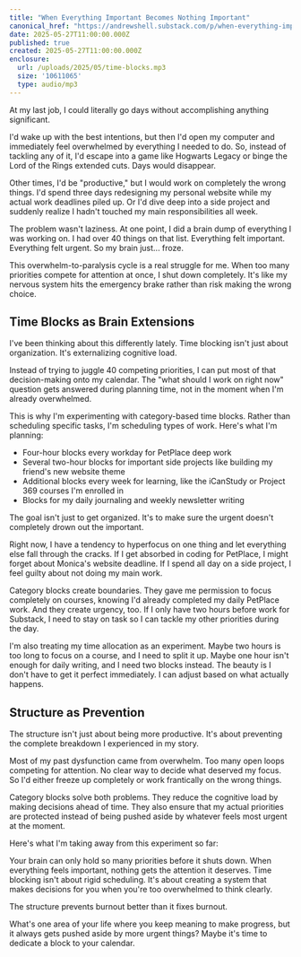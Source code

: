 ```yaml
---
title: "When Everything Important Becomes Nothing Important"
canonical_href: "https://andrewshell.substack.com/p/when-everything-important-becomes"
date: 2025-05-27T11:00:00.000Z
published: true
created: 2025-05-27T11:00:00.000Z
enclosure:
  url: /uploads/2025/05/time-blocks.mp3
  size: '10611065'
  type: audio/mp3
---
```


At my last job, I could literally go days without accomplishing anything significant.

I'd wake up with the best intentions, but then I'd open my computer and immediately feel overwhelmed by everything I needed to do. So, instead of tackling any of it, I'd escape into a game like Hogwarts Legacy or binge the Lord of the Rings extended cuts. Days would disappear.

Other times, I'd be "productive," but I would work on completely the wrong things. I'd spend three days redesigning my personal website while my actual work deadlines piled up. Or I'd dive deep into a side project and suddenly realize I hadn't touched my main responsibilities all week.

The problem wasn't laziness. At one point, I did a brain dump of everything I was working on. I had over 40 things on that list. Everything felt important. Everything felt urgent. So my brain just... froze.

This overwhelm-to-paralysis cycle is a real struggle for me. When too many priorities compete for attention at once, I shut down completely. It's like my nervous system hits the emergency brake rather than risk making the wrong choice.

## Time Blocks as Brain Extensions

I've been thinking about this differently lately. Time blocking isn't just about organization. It's externalizing cognitive load.

Instead of trying to juggle 40 competing priorities, I can put most of that decision-making onto my calendar. The "what should I work on right now" question gets answered during planning time, not in the moment when I'm already overwhelmed.

This is why I'm experimenting with category-based time blocks. Rather than scheduling specific tasks, I'm scheduling types of work. Here's what I'm planning:

- Four-hour blocks every workday for PetPlace deep work
- Several two-hour blocks for important side projects like building my friend's new website theme
- Additional blocks every week for learning, like the iCanStudy or Project 369 courses I'm enrolled in
- Blocks for my daily journaling and weekly newsletter writing

The goal isn't just to get organized. It's to make sure the urgent doesn't completely drown out the important.

Right now, I have a tendency to hyperfocus on one thing and let everything else fall through the cracks. If I get absorbed in coding for PetPlace, I might forget about Monica's website deadline. If I spend all day on a side project, I feel guilty about not doing my main work.

Category blocks create boundaries. They gave me permission to focus completely on courses, knowing I'd already completed my daily PetPlace work. And they create urgency, too. If I only have two hours before work for Substack, I need to stay on task so I can tackle my other priorities during the day.

I'm also treating my time allocation as an experiment. Maybe two hours is too long to focus on a course, and I need to split it up. Maybe one hour isn't enough for daily writing, and I need two blocks instead. The beauty is I don't have to get it perfect immediately. I can adjust based on what actually happens.

## Structure as Prevention

The structure isn't just about being more productive. It's about preventing the complete breakdown I experienced in my story.

Most of my past dysfunction came from overwhelm. Too many open loops competing for attention. No clear way to decide what deserved my focus. So I'd either freeze up completely or work frantically on the wrong things.

Category blocks solve both problems. They reduce the cognitive load by making decisions ahead of time. They also ensure that my actual priorities are protected instead of being pushed aside by whatever feels most urgent at the moment.

Here's what I'm taking away from this experiment so far:

Your brain can only hold so many priorities before it shuts down. When everything feels important, nothing gets the attention it deserves. Time blocking isn't about rigid scheduling. It's about creating a system that makes decisions for you when you're too overwhelmed to think clearly.

The structure prevents burnout better than it fixes burnout.

What's one area of your life where you keep meaning to make progress, but it always gets pushed aside by more urgent things? Maybe it's time to dedicate a block to your calendar.